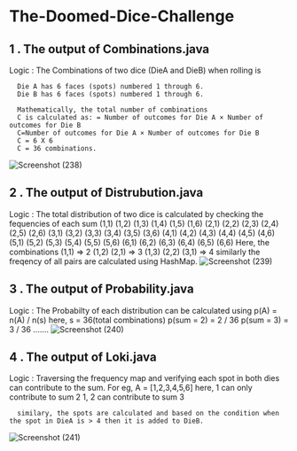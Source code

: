 # The-Doomed-Dice-Challenge

## 1 . The output of Combinations.java

Logic : 
      The Combinations of two dice (DieA and DieB) when rolling is

      Die A has 6 faces (spots) numbered 1 through 6.
      Die B has 6 faces (spots) numbered 1 through 6.
      
      Mathematically, the total number of combinations  
      C is calculated as: = Number of outcomes for Die A × Number of outcomes for Die B
      C=Number of outcomes for Die A × Number of outcomes for Die B
      C = 6 X 6
      C = 36 combinations.


![Screenshot (238)](https://github.com/2126ReshmaB/The-Doomed-Dice-Challenge/assets/118461173/880c800e-c109-40df-bf1d-0cfa6a5ad1c6)

## 2 . The output of Distrubution.java
Logic :
    The total distribution of two dice is calculated by checking the fequencies of each sum
    (1,1) (1,2) (1,3) (1,4) (1,5) (1,6)
    (2,1) (2,2) (2,3) (2,4) (2,5) (2,6)
    (3,1) (3,2) (3,3) (3,4) (3,5) (3,6)
    (4,1) (4,2) (4,3) (4,4) (4,5) (4,6)
    (5,1) (5,2) (5,3) (5,4) (5,5) (5,6)
    (6,1) (6,2) (6,3) (6,4) (6,5) (6,6)
    Here, the combinations
    (1,1) => 2
    (1,2) (2,1) => 3
    (1,3) (2,2) (3,1) => 4
    similarly the freqency of all pairs are calculated using HashMap.
![Screenshot (239)](https://github.com/2126ReshmaB/The-Doomed-Dice-Challenge/assets/118461173/ad8d2d36-7259-46de-b6cb-c97eb3501ae3)

## 3 . The output of Probability.java
Logic :
The Probabilty of each distribution can be calculated using
       p(A) = n(A) / n(s)
       here, s = 36(total combinations)
       p(sum = 2) = 2 / 36
       p(sum = 3) = 3 / 36
       .......
![Screenshot (240)](https://github.com/2126ReshmaB/The-Doomed-Dice-Challenge/assets/118461173/9a7ecd5c-dba1-41ce-9ae9-aa181f99ab64)

## 4 . The output of Loki.java
Logic :
Traversing the frequency map and verifying each spot in both dies can contribute to the sum.
For eg, A = [1,2,3,4,5,6]
here, 1 can only contribute to sum 2
      1, 2 can contribute to sum 3

      similary, the spots are calculated and based on the condition when the spot in DieA is > 4 then it is added to DieB.
![Screenshot (241)](https://github.com/2126ReshmaB/The-Doomed-Dice-Challenge/assets/118461173/15cf8656-3fb2-4fa9-8720-2e499286700e)
